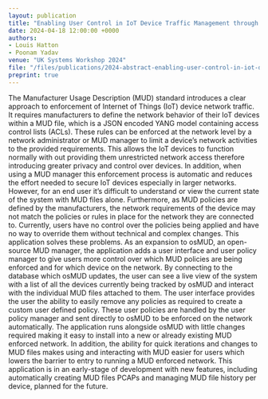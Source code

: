 ```yaml
---
layout: publication
title: "Enabling User Control in IoT Device Traffic Management through Enhanced Open-Source MUD Manager Interface"
date: 2024-04-18 12:00:00 +0000
authors:
- Louis Hatton
- Poonam Yadav
venue: "UK Systems Workshop 2024"
file: "/files/publications/2024-abstract-enabling-user-control-in-iot-device-traffic-management.pdf"
preprint: true
---
```


The Manufacturer Usage Description (MUD) standard introduces a clear approach to enforcement of Internet of Things (IoT) device network traffic. It requires manufacturers to define the network behavior of their IoT devices within a MUD file, which is a JSON encoded YANG model containing access control lists (ACLs). These rules can be enforced at the network level by a network administrator or MUD manager to limit a device’s network activities to the provided requirements. This allows the IoT devices to function normally with out providing them unrestricted network access therefore introducing greater privacy and control over devices. In addition, when using a MUD manager this enforcement process is automatic and reduces the effort needed to secure IoT
devices especially in larger networks. However, for an end user it’s difficult to understand or view the current state of the system with MUD files alone. Furthermore, as MUD policies are defined by the manufacturers, the network requirements of the device may not match the policies or rules in place for the network they are connected to. Currently, users have no control over the policies being applied and have no way to override them without technical and complex changes. This application solves these problems. As an expansion to osMUD, an open-source MUD manager, the application adds a user interface and user policy manager to give users more control over which MUD policies are being enforced and for which device on the network. By connecting to the database which osMUD updates, the user can see a live view of the system with a list of all the devices currently being tracked by osMUD and interact with the individual MUD files attached to them. The user interface provides the user the ability to easily remove any policies as required to create a custom user defined policy. These user policies are handled by the user policy manager and sent directly to osMUD to be enforced on the network automatically. The application runs alongside osMUD with little changes required making it easy to install into a new or already existing MUD enforced network. In addition, the ability for quick iterations and changes to MUD files makes using and interacting with MUD easier for users which lowers the barrier to entry to running a MUD enforced network. This application is in an early-stage of development with new features, including automatically creating MUD files PCAPs and managing MUD file history per device, planned for the future.